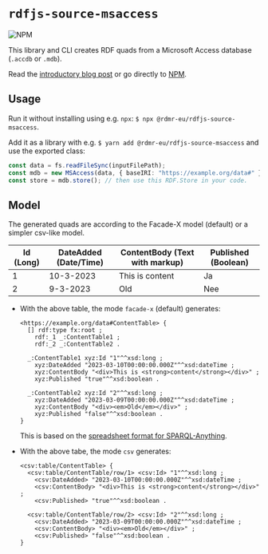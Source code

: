 # `rdfjs-source-msaccess`

![NPM](https://img.shields.io/npm/v/@rdmr-eu/rdfjs-source-msaccess)

This library and CLI creates RDF quads from a Microsoft Access database (`.accdb` or `.mdb`).

Read the [introductory blog post](https://rdmr.eu/2023/msaccess) or go directly to [NPM](https://www.npmjs.com/package/@rdmr-eu/rdfjs-source-msaccess/access).

## Usage

Run it without installing using e.g. `npx`: `$ npx @rdmr-eu/rdfjs-source-msaccess`.

Add it as a library with e.g. `$ yarn add @rdmr-eu/rdfjs-source-msaccess` and use the exported class:

```ts
const data = fs.readFileSync(inputFilePath);
const mdb = new MSAccess(data, { baseIRI: "https://example.org/data#" });
const store = mdb.store(); // then use this RDF.Store in your code.
```

## Model

The generated quads are according to the Facade-X model (default) or a simpler csv-like model.

| Id (Long) | DateAdded (Date/Time) | ContentBody (Text with markup) | Published (Boolean) |
| --------- | --------------------- | ------------------------------ | ------------------- |
| 1         | 10-3-2023             | This is content                | Ja                  |
| 2         | 9-3-2023              | Old                            | Nee                 |

- With the above table, the mode `facade-x` (default) generates:

  ```trig
  <https://example.org/data#ContentTable> {
    [] rdf:type fx:root ;
      rdf:_1 _:ContentTable1 ;
      rdf:_2 _:ContentTable2 .

    _:ContentTable1 xyz:Id "1"^^xsd:long ;
      xyz:DateAdded "2023-03-10T00:00:00.000Z"^^xsd:dateTime ;
      xyz:ContentBody "<div>This is <strong>content</strong></div>" ;
      xyz:Published "true"^^xsd:boolean .

    _:ContentTable2 xyz:Id "2"^^xsd:long ;
      xyz:DateAdded "2023-03-09T00:00:00.000Z"^^xsd:dateTime ;
      xyz:ContentBody "<div><em>Old</em></div>" ;
      xyz:Published "false"^^xsd:boolean .
  }
  ```

  This is based on the [spreadsheet format for SPARQL-Anything](https://github.com/SPARQL-Anything/sparql.anything/blob/65580ec66fdfe85f7c7bb3ed0ed52ec6352e6164/formats/Spreadsheet.md).

- With the above tabe, the mode `csv` generates:

  ```trig
  <csv:table/ContentTable> {
    <csv:table/ContentTable/row/1> <csv:Id> "1"^^xsd:long ;
      <csv:DateAdded> "2023-03-10T00:00:00.000Z"^^xsd:dateTime ;
      <csv:ContentBody> "<div>This is <strong>content</strong></div>" ;
      <csv:Published> "true"^^xsd:boolean .

    <csv:table/ContentTable/row/2> <csv:Id> "2"^^xsd:long ;
      <csv:DateAdded> "2023-03-09T00:00:00.000Z"^^xsd:dateTime ;
      <csv:ContentBody> "<div><em>Old</em></div>" ;
      <csv:Published> "false"^^xsd:boolean .
  }
  ```
